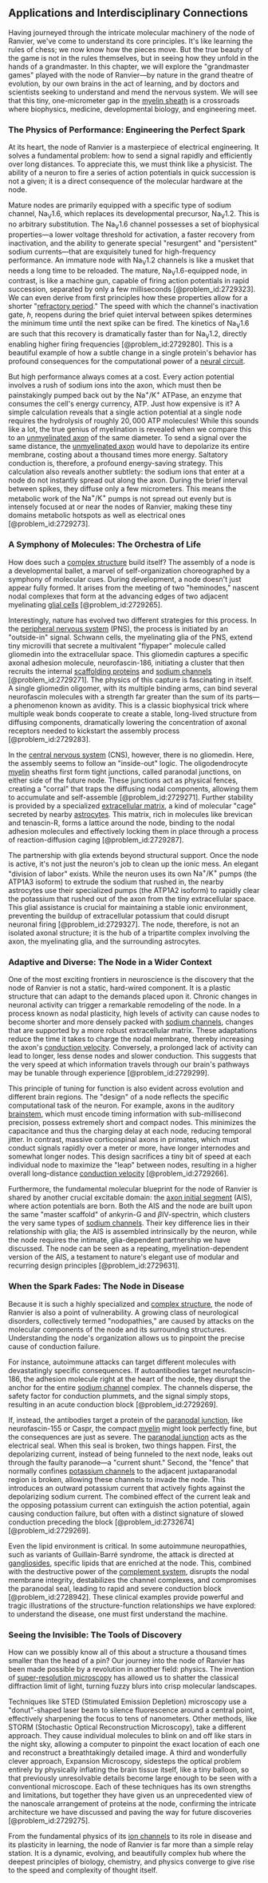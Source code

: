 ## Applications and Interdisciplinary Connections

Having journeyed through the intricate molecular machinery of the node of Ranvier, we've come to understand its core principles. It's like learning the rules of chess; we now know how the pieces move. But the true beauty of the game is not in the rules themselves, but in seeing how they unfold in the hands of a grandmaster. In this chapter, we will explore the "grandmaster games" played with the node of Ranvier—by nature in the grand theatre of evolution, by our own brains in the act of learning, and by doctors and scientists seeking to understand and mend the nervous system. We will see that this tiny, one-micrometer gap in the [myelin sheath](@article_id:149072) is a crossroads where biophysics, medicine, developmental biology, and engineering meet.

### The Physics of Performance: Engineering the Perfect Spark

At its heart, the node of Ranvier is a masterpiece of electrical engineering. It solves a fundamental problem: how to send a signal rapidly and efficiently over long distances. To appreciate this, we must think like a physicist. The ability of a neuron to fire a series of action potentials in quick succession is not a given; it is a direct consequence of the molecular hardware at the node.

Mature nodes are primarily equipped with a specific type of sodium channel, $\text{Na}_\text{V}1.6$, which replaces its developmental precursor, $\text{Na}_\text{V}1.2$. This is no arbitrary substitution. The $\text{Na}_\text{V}1.6$ channel possesses a set of biophysical properties—a lower voltage threshold for activation, a faster recovery from inactivation, and the ability to generate special "resurgent" and "persistent" sodium currents—that are exquisitely tuned for high-frequency performance. An immature node with $\text{Na}_\text{V}1.2$ channels is like a musket that needs a long time to be reloaded. The mature, $\text{Na}_\text{V}1.6$-equipped node, in contrast, is like a machine gun, capable of firing action potentials in rapid succession, separated by only a few milliseconds [@problem_id:2729323]. We can even derive from first principles how these properties allow for a shorter "[refractory period](@article_id:151696)." The speed with which the channel's inactivation gate, $h$, reopens during the brief quiet interval between spikes determines the minimum time until the next spike can be fired. The kinetics of $\text{Na}_\text{V}1.6$ are such that this recovery is dramatically faster than for $\text{Na}_\text{V}1.2$, directly enabling higher firing frequencies [@problem_id:2729280]. This is a beautiful example of how a subtle change in a single protein's behavior has profound consequences for the computational power of a [neural circuit](@article_id:168807).

But high performance always comes at a cost. Every action potential involves a rush of sodium ions into the axon, which must then be painstakingly pumped back out by the $\text{Na}^+/\text{K}^+$ ATPase, an enzyme that consumes the cell's energy currency, ATP. Just how expensive is it? A simple calculation reveals that a single action potential at a single node requires the hydrolysis of roughly $20,000$ ATP molecules! While this sounds like a lot, the true genius of myelination is revealed when we compare this to an [unmyelinated axon](@article_id:171870) of the same diameter. To send a signal over the same distance, the [unmyelinated axon](@article_id:171870) would have to depolarize its entire membrane, costing about a thousand times more energy. Saltatory conduction is, therefore, a profound energy-saving strategy. This calculation also reveals another subtlety: the sodium ions that enter at a node do not instantly spread out along the axon. During the brief interval between spikes, they diffuse only a few micrometers. This means the metabolic work of the $\text{Na}^+/\text{K}^+$ pumps is not spread out evenly but is intensely focused at or near the nodes of Ranvier, making these tiny domains metabolic hotspots as well as electrical ones [@problem_id:2729273].

### A Symphony of Molecules: The Orchestra of Life

How does such a [complex structure](@article_id:268634) build itself? The assembly of a node is a developmental ballet, a marvel of self-organization choreographed by a symphony of molecular cues. During development, a node doesn't just appear fully formed. It arises from the meeting of two "heminodes," nascent nodal complexes that form at the advancing edges of two adjacent myelinating [glial cells](@article_id:138669) [@problem_id:2729265].

Interestingly, nature has evolved two different strategies for this process. In the [peripheral nervous system](@article_id:152055) (PNS), the process is initiated by an "outside-in" signal. Schwann cells, the myelinating glia of the PNS, extend tiny microvilli that secrete a multivalent "flypaper" molecule called gliomedin into the extracellular space. This gliomedin captures a specific axonal adhesion molecule, neurofascin-186, initiating a cluster that then recruits the internal [scaffolding proteins](@article_id:169360) and [sodium channels](@article_id:202275) [@problem_id:2729271]. The physics of this capture is fascinating in itself. A single gliomedin oligomer, with its multiple binding arms, can bind several neurofascin molecules with a strength far greater than the sum of its parts—a phenomenon known as avidity. This is a classic biophysical trick where multiple weak bonds cooperate to create a stable, long-lived structure from diffusing components, dramatically lowering the concentration of axonal receptors needed to kickstart the assembly process [@problem_id:2729283].

In the [central nervous system](@article_id:148221) (CNS), however, there is no gliomedin. Here, the assembly seems to follow an "inside-out" logic. The oligodendrocyte [myelin](@article_id:152735) sheaths first form tight junctions, called paranodal junctions, on either side of the future node. These junctions act as physical fences, creating a "corral" that traps the diffusing nodal components, allowing them to accumulate and self-assemble [@problem_id:2729271]. Further stability is provided by a specialized [extracellular matrix](@article_id:136052), a kind of molecular "cage" secreted by nearby [astrocytes](@article_id:154602). This matrix, rich in molecules like brevican and tenascin-R, forms a lattice around the node, binding to the nodal adhesion molecules and effectively locking them in place through a process of reaction-diffusion caging [@problem_id:2729287].

The partnership with glia extends beyond structural support. Once the node is active, it's not just the neuron's job to clean up the ionic mess. An elegant "division of labor" exists. While the neuron uses its own $\text{Na}^+/\text{K}^+$ pumps (the ATP1A3 isoform) to extrude the sodium that rushed in, the nearby astrocytes use their specialized pumps (the ATP1A2 isoform) to rapidly clear the potassium that rushed out of the axon from the tiny extracellular space. This glial assistance is crucial for maintaining a stable ionic environment, preventing the buildup of extracellular potassium that could disrupt neuronal firing [@problem_id:2729327]. The node, therefore, is not an isolated axonal structure; it is the hub of a tripartite complex involving the axon, the myelinating glia, and the surrounding astrocytes.

### Adaptive and Diverse: The Node in a Wider Context

One of the most exciting frontiers in neuroscience is the discovery that the node of Ranvier is not a static, hard-wired component. It is a plastic structure that can adapt to the demands placed upon it. Chronic changes in neuronal activity can trigger a remarkable remodeling of the node. In a process known as nodal plasticity, high levels of activity can cause nodes to become shorter and more densely packed with [sodium channels](@article_id:202275), changes that are supported by a more robust extracellular matrix. These adaptations reduce the time it takes to charge the nodal membrane, thereby increasing the axon's [conduction velocity](@article_id:155635). Conversely, a prolonged lack of activity can lead to longer, less dense nodes and slower conduction. This suggests that the very speed at which information travels through our brain's pathways may be tunable through experience [@problem_id:2729299].

This principle of tuning for function is also evident across evolution and different brain regions. The "design" of a node reflects the specific computational task of the neuron. For example, axons in the auditory [brainstem](@article_id:168868), which must encode timing information with sub-millisecond precision, possess extremely short and compact nodes. This minimizes the capacitance and thus the charging delay at each node, reducing temporal jitter. In contrast, massive corticospinal axons in primates, which must conduct signals rapidly over a meter or more, have longer internodes and somewhat longer nodes. This design sacrifices a tiny bit of speed at each individual node to maximize the "leap" between nodes, resulting in a higher overall long-distance [conduction velocity](@article_id:155635) [@problem_id:2729266].

Furthermore, the fundamental molecular blueprint for the node of Ranvier is shared by another crucial excitable domain: the [axon initial segment](@article_id:150345) (AIS), where action potentials are born. Both the AIS and the node are built upon the same "master scaffold" of ankyrin-G and $\beta$IV-spectrin, which clusters the very same types of [sodium channels](@article_id:202275). Their key difference lies in their relationship with glia; the AIS is assembled intrinsically by the neuron, while the node requires the intimate, glia-dependent partnership we have discussed. The node can be seen as a repeating, myelination-dependent version of the AIS, a testament to nature's elegant use of modular and recurring design principles [@problem_id:2729631].

### When the Spark Fades: The Node in Disease

Because it is such a highly specialized and [complex structure](@article_id:268634), the node of Ranvier is also a point of vulnerability. A growing class of neurological disorders, collectively termed "nodopathies," are caused by attacks on the molecular components of the node and its surrounding structures. Understanding the node's organization allows us to pinpoint the precise cause of conduction failure.

For instance, autoimmune attacks can target different molecules with devastatingly specific consequences. If autoantibodies target neurofascin-186, the adhesion molecule right at the heart of the node, they disrupt the anchor for the entire [sodium channel](@article_id:173102) complex. The channels disperse, the safety factor for conduction plummets, and the signal simply stops, resulting in an acute conduction block [@problem_id:2729269].

If, instead, the antibodies target a protein of the [paranodal junction](@article_id:197349), like neurofascin-155 or Caspr, the compact [myelin](@article_id:152735) might look perfectly fine, but the consequences are just as severe. The [paranodal junction](@article_id:197349) acts as the electrical seal. When this seal is broken, two things happen. First, the depolarizing current, instead of being funneled to the next node, leaks out through the faulty paranode—a "current shunt." Second, the "fence" that normally confines [potassium channels](@article_id:173614) to the adjacent juxtaparanodal region is broken, allowing these channels to invade the node. This introduces an outward potassium current that actively fights against the depolarizing sodium current. The combined effect of the current leak and the opposing potassium current can extinguish the action potential, again causing conduction failure, but often with a distinct signature of slowed conduction preceding the block [@problem_id:2732674] [@problem_id:2729269].

Even the lipid environment is critical. In some autoimmune neuropathies, such as variants of Guillain-Barré syndrome, the attack is directed at [gangliosides](@article_id:169219), specific lipids that are enriched at the node. This, combined with the destructive power of the [complement system](@article_id:142149), disrupts the nodal membrane integrity, destabilizes the channel complexes, and compromises the paranodal seal, leading to rapid and severe conduction block [@problem_id:2728942]. These clinical examples provide powerful and tragic illustrations of the structure-function relationships we have explored: to understand the disease, one must first understand the machine.

### Seeing the Invisible: The Tools of Discovery

How can we possibly know all of this about a structure a thousand times smaller than the head of a pin? Our journey into the node of Ranvier has been made possible by a revolution in another field: physics. The invention of [super-resolution microscopy](@article_id:139077) has allowed us to shatter the classical diffraction limit of light, turning fuzzy blurs into crisp molecular landscapes.

Techniques like STED (Stimulated Emission Depletion) microscopy use a "donut"-shaped laser beam to silence fluorescence around a central point, effectively sharpening the focus to tens of nanometers. Other methods, like STORM (Stochastic Optical Reconstruction Microscopy), take a different approach. They cause individual molecules to blink on and off like stars in the night sky, allowing a computer to pinpoint the exact location of each one and reconstruct a breathtakingly detailed image. A third and wonderfully clever approach, Expansion Microscopy, sidesteps the optical problem entirely by physically inflating the brain tissue itself, like a tiny balloon, so that previously unresolvable details become large enough to be seen with a conventional microscope. Each of these techniques has its own strengths and limitations, but together they have given us an unprecedented view of the nanoscale arrangement of proteins at the node, confirming the intricate architecture we have discussed and paving the way for future discoveries [@problem_id:2729275].

From the fundamental physics of its [ion channels](@article_id:143768) to its role in disease and its plasticity in learning, the node of Ranvier is far more than a simple relay station. It is a dynamic, evolving, and beautifully complex hub where the deepest principles of biology, chemistry, and physics converge to give rise to the speed and complexity of thought itself.